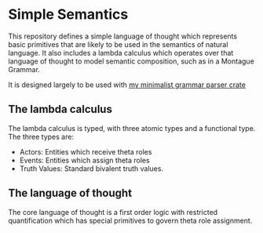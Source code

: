 # Simple Semantics

This repository defines a simple language of thought which represents basic primitives that are likely to be used in the semantics of natural language.
It also includes a lambda calculus which operates over that language of thought to model semantic composition, such as in a Montague Grammar.

It is designed largely to be used with [my minimalist grammar parser crate](https://github.com/MichaelGoodale/minimalist-grammar-parser)

## The lambda calculus

The lambda calculus is typed, with three atomic types and a functional type.
The three types are:

- Actors: Entities which receive theta roles
- Events: Entities which assign theta roles
- Truth Values: Standard bivalent truth values.

## The language of thought

The core language of thought is a first order logic with restricted quantification which has special primitives to govern theta role assignment.
